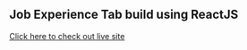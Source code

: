 ## Job Experience Tab build using ReactJS

[Click here to check out live site](https://jobs-experience-tab.netlify.app/)
